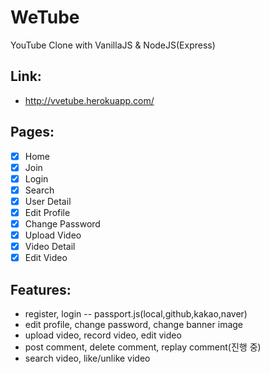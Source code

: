 # WeTube

YouTube Clone with VanillaJS & NodeJS(Express)

## Link:

- http://vvetube.herokuapp.com/

## Pages:

- [x] Home
- [x] Join
- [x] Login
- [x] Search
- [x] User Detail
- [x] Edit Profile
- [x] Change Password
- [x] Upload Video
- [x] Video Detail
- [x] Edit Video

## Features:

- register, login -- passport.js(local,github,kakao,naver)
- edit profile, change password, change banner image
- upload video, record video, edit video
- post comment, delete comment, replay comment(진행 중)
- search video, like/unlike video

